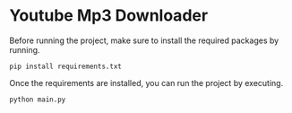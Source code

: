 # Youtube Mp3 Downloader

Before running the project, make sure to install the required packages by running.

    pip install requirements.txt

Once the requirements are installed, you can run the project by executing.

    python main.py